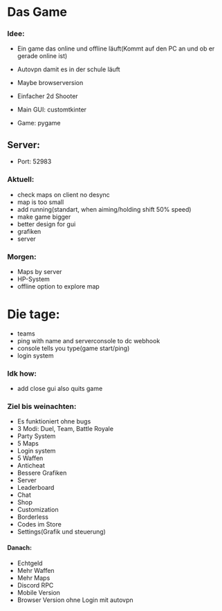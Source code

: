 # Das Game
### Idee:
- Ein game das online und offline läuft(Kommt auf den PC an und ob er gerade online ist)
- Autovpn damit es in der schule läuft
- Maybe browserversion

- Einfacher 2d Shooter
- Main GUI: customtkinter
- Game: pygame

## Server:
- Port: 52983


### Aktuell:
- check maps on client no desync
- map is too small
- add running(standart, when aiming/holding shift 50% speed) 
- make game bigger
- better design for gui
- grafiken
- server

### Morgen:
- Maps by server
- HP-System
- offline option to explore map

# Die tage:
- teams
- ping with name and serverconsole to dc webhook
- console tells you type(game start/ping)
- login system


### Idk how:
- add close gui also quits game


### Ziel bis weinachten:
- Es funktioniert ohne bugs
- 3 Modi: Duel, Team, Battle Royale
- Party System
- 5 Maps
- Login system
- 5 Waffen
- Anticheat
- Bessere Grafiken
- Server
- Leaderboard
- Chat
- Shop
- Customization
- Borderless
- Codes im Store
- Settings(Grafik und steuerung)


#### Danach:
- Echtgeld
- Mehr Waffen
- Mehr Maps
- Discord RPC
- Mobile Version
- Browser Version ohne Login mit autovpn
